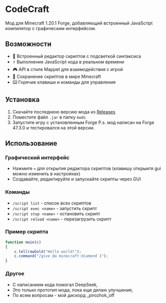 # CodeCraft

Мод для Minecraft 1.20.1 Forge, добавляющий встроенный JavaScript компилятор с графическим интерфейсом.

## Возможности

- 📝 Встроенный редактор скриптов с подсветкой синтаксиса
- ⚡ Выполнение JavaScript кода в реальном времени
- 🎮 API в стиле Mappet для взаимодействия с игрой
- 💾 Сохранение скриптов в мире Minecraft
- ⌨️ Горячие клавиши и команды для управления

## Установка

1. Скачайте последнюю версию мода из [Releases](https://github.com/pirozhok/CodeCraft/releases)
2. Поместите файл `.jar` в папку `mods`
3. Запустите игру с установленным Forge
   P.s. мод написан на Forge 47.3.0 и тестировался на этой версии.

## Использование

### Графический интерфейс
- Нажмите `=` для открытия редактора скриптов (клавишу открыитя gui можно изменить в настройках)
- Создавайте, редактируйте и запускайте скрипты через GUI

### Команды
- `/script list` - список всех скриптов
- `/script exec <name>` - запустить скрипт
- `/script stop <name>` - остановить скрипт
- `/script reload <name>` - перезагрузить скрипт

### Пример скрипта
```javascript
function main(c) 
{
    c.tellrawGold("Hello world!");
    c.command("/give @a minecraft:diamond 1");
}
```

### Другое
- С написанием кода помогал DeepSeek,
- Это только прототип мода, пока еще делаю улучшения,
- По всем вопросам - мой дискорд _pirozhok_off